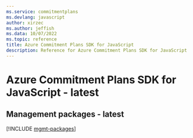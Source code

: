 ```yaml
---
ms.service: commitmentplans
ms.devlang: javascript
author: xirzec
ms.author: jeffish
ms.data: 10/07/2022
ms.topic: reference
title: Azure Commitment Plans SDK for JavaScript
description: Reference for Azure Commitment Plans SDK for JavaScript
---
```

# Azure Commitment Plans SDK for JavaScript - latest

## Management packages - latest
[!INCLUDE [mgmt-packages](commitment-plans-mgmt-index.md)]